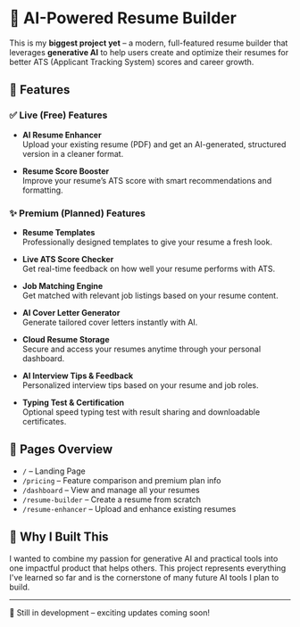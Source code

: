 # 🚀 AI-Powered Resume Builder

This is my **biggest project yet** – a modern, full-featured resume builder that leverages **generative AI** to help users create and optimize their resumes for better ATS (Applicant Tracking System) scores and career growth.

## 🌟 Features

### ✅ Live (Free) Features
- **AI Resume Enhancer**  
  Upload your existing resume (PDF) and get an AI-generated, structured version in a cleaner format.
  
- **Resume Score Booster**  
  Improve your resume’s ATS score with smart recommendations and formatting.

### ✨ Premium (Planned) Features
- **Resume Templates**  
  Professionally designed templates to give your resume a fresh look.

- **Live ATS Score Checker**  
  Get real-time feedback on how well your resume performs with ATS.

- **Job Matching Engine**  
  Get matched with relevant job listings based on your resume content.

- **AI Cover Letter Generator**  
  Generate tailored cover letters instantly with AI.

- **Cloud Resume Storage**  
  Secure and access your resumes anytime through your personal dashboard.

- **AI Interview Tips & Feedback**  
  Personalized interview tips based on your resume and job roles.

- **Typing Test & Certification**  
  Optional speed typing test with result sharing and downloadable certificates.

## 📄 Pages Overview
- `/` – Landing Page  
- `/pricing` – Feature comparison and premium plan info  
- `/dashboard` – View and manage all your resumes  
- `/resume-builder` – Create a resume from scratch  
- `/resume-enhancer` – Upload and enhance existing resumes

## 🧠 Why I Built This
I wanted to combine my passion for generative AI and practical tools into one impactful product that helps others. This project represents everything I've learned so far and is the cornerstone of many future AI tools I plan to build.

---

🔨 Still in development – exciting updates coming soon!
